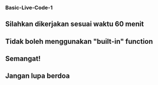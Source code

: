 ### Basic-Live-Code-1

## Silahkan dikerjakan sesuai waktu 60 menit
## Tidak boleh menggunakan "built-in" function
## Semangat!
## Jangan lupa berdoa
